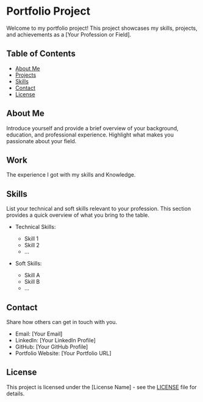 # Portfolio Project

Welcome to my portfolio project! This project showcases my skills, projects, and achievements as a [Your Profession or Field].

## Table of Contents

- [About Me](#about-me)
- [Projects](#projects)
- [Skills](#skills)
- [Contact](#contact)
- [License](#license)

## About Me

Introduce yourself and provide a brief overview of your background, education, and professional experience. Highlight what makes you passionate about your field.

## Work

The experience I got with my skills and Knowledge.

## Skills

List your technical and soft skills relevant to your profession. This section provides a quick overview of what you bring to the table.

- Technical Skills:
  - Skill 1
  - Skill 2
  - ...

- Soft Skills:
  - Skill A
  - Skill B
  - ...

## Contact

Share how others can get in touch with you.

- Email: [Your Email]
- LinkedIn: [Your LinkedIn Profile]
- GitHub: [Your GitHub Profile]
- Portfolio Website: [Your Portfolio URL]

## License

This project is licensed under the [License Name] - see the [LICENSE](LICENSE) file for details.
